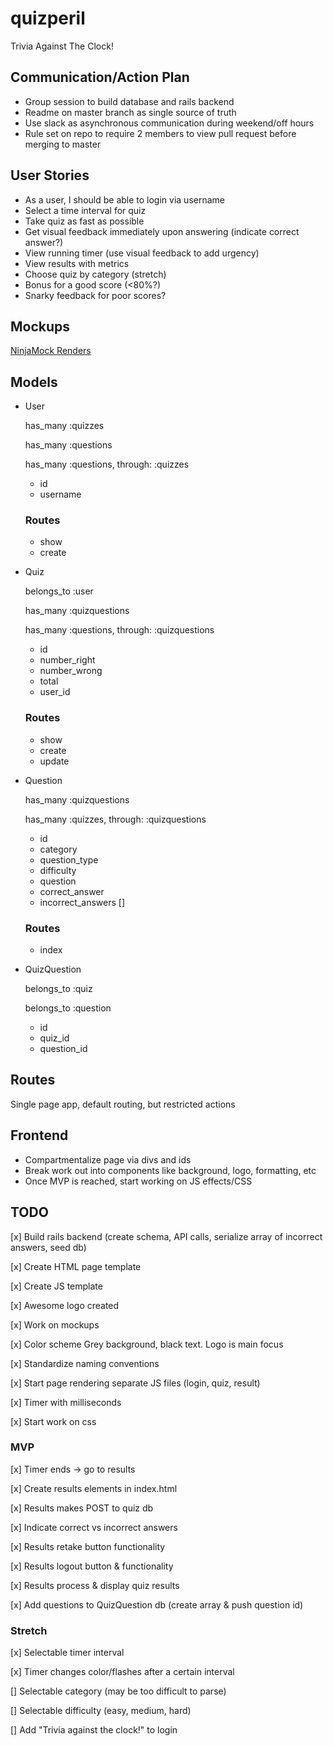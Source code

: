 # quizperil

Trivia Against The Clock!

## Communication/Action Plan

- Group session to build database and rails backend
- Readme on master branch as single source of truth
- Use slack as asynchronous communication during weekend/off hours
- Rule set on repo to require 2 members to view pull request before merging to master

## User Stories

- As a user, I should be able to login via username
- Select a time interval for quiz
- Take quiz as fast as possible
- Get visual feedback immediately upon answering (indicate correct answer?)
- View running timer (use visual feedback to add urgency)
- View results with metrics
- Choose quiz by category (stretch)
- Bonus for a good score (<80%?)
- Snarky feedback for poor scores?

## Mockups

[NinjaMock Renders](https://ninjamock.com/s/XJ89HGx)

## Models

- User

    has_many :quizzes

    has_many :questions

    has_many :questions, through: :quizzes

    - id
    - username

    ### Routes
    - show
    - create

- Quiz

    belongs_to :user

    has_many :quizquestions

    has_many :questions, through: :quizquestions

    - id
    - number_right
    - number_wrong
    - total
    - user_id

    ### Routes
    - show
    - create
    - update

- Question

    has_many :quizquestions

    has_many :quizzes, through: :quizquestions

    - id
    - category
    - question_type
    - difficulty
    - question
    - correct_answer
    - incorrect_answers []

    ### Routes
    - index

- QuizQuestion

    belongs_to :quiz

    belongs_to :question

    - id
    - quiz_id
    - question_id


## Routes

Single page app, default routing, but restricted actions

## Frontend

- Compartmentalize page via divs and ids
- Break work out into components like background, logo, formatting, etc
- Once MVP is reached, start working on JS effects/CSS

## TODO

[x] Build rails backend (create schema, API calls, serialize array of incorrect answers, seed db)

[x] Create HTML page template

[x] Create JS template

[x] Awesome logo created

[x] Work on mockups

[x] Color scheme Grey background, black text. Logo is main focus

[x] Standardize naming conventions

[x] Start page rendering separate JS files (login, quiz, result)

[x] Timer with milliseconds

[x] Start work on css

### MVP

[x] Timer ends -> go to results

[x] Create results elements in index.html

[x] Results makes POST to quiz db

[x] Indicate correct vs incorrect answers

[x] Results retake button functionality

[x] Results logout button & functionality

[x] Results process & display quiz results

[x] Add questions to QuizQuestion db (create array & push question id)

### Stretch

[x] Selectable timer interval

[x] Timer changes color/flashes after a certain interval

[] Selectable category (may be too difficult to parse)

[] Selectable difficulty (easy, medium, hard)

[] Add "Trivia against the clock!" to login

